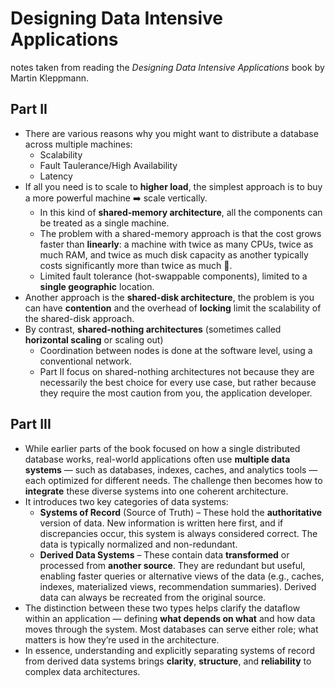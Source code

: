 # Designing Data Intensive Applications

notes taken from reading the _Designing Data Intensive Applications_ book by Martin Kleppmann.

## Part II

- There are various reasons why you might want to distribute a database across multiple machines:
  - Scalability
  - Fault Taulerance/High Availability
  - Latency
- If all you need is to scale to **higher load**, the simplest approach is to buy a more powerful machine ➡️ scale vertically.
  - In this kind of **shared-memory architecture**, all the components can be treated as a single machine.
  - The problem with a shared-memory approach is that the cost grows faster than **linearly**: a machine with twice as many CPUs, twice as much RAM, and twice as much disk capacity as another typically costs significantly more than twice as much 🤷.
  - Limited fault tolerance (hot-swappable components), limited to a **single geographic** location.
- Another approach is the **shared-disk architecture**, the problem is you can have **contention** and the overhead of **locking** limit the scalability of the shared-disk approach.
- By contrast, **shared-nothing architectures** (sometimes called **horizontal scaling** or scaling out)
  - Coordination between nodes is done at the software level, using a conventional network.
  - Part II focus on shared-nothing architectures not because they are necessarily the best choice for every use case, but rather because they require the most caution from you, the application developer.

## Part III

- While earlier parts of the book focused on how a single distributed database works, real-world applications often use **multiple data systems** — such as databases, indexes, caches, and analytics tools — each optimized for different needs. The challenge then becomes how to **integrate** these diverse systems into one coherent architecture.
- It introduces two key categories of data systems:
  - **Systems of Record** (Source of Truth) – These hold the **authoritative** version of data. New information is written here first, and if discrepancies occur, this system is always considered correct. The data is typically normalized and non-redundant.
  - **Derived Data Systems** – These contain data **transformed** or processed from **another source**. They are redundant but useful, enabling faster queries or alternative views of the data (e.g., caches, indexes, materialized views, recommendation summaries). Derived data can always be recreated from the original source.
- The distinction between these two types helps clarify the dataflow within an application — defining **what depends on what** and how data moves through the system. Most databases can serve either role; what matters is how they’re used in the architecture.
- In essence, understanding and explicitly separating systems of record from derived data systems brings **clarity**, **structure**, and **reliability** to complex data architectures.